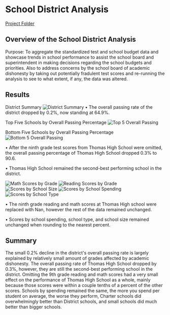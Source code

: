 # School District Analysis
[Project Folder](https://github.com/HartChrisT/School_District_Analysis/edit/main/project_folder)
## Overview of the School District Analysis
Purpose: To aggregate the standardized test and school budget data and showcase trends in school performance to assist the school board and superintendent in making decisions regarding the school budgets and priorities. Also to address concerns by the school board of academic dishonesty by taking out potentially fradulent test scores and re-running the analysis to see to what extent, if any, the data was altered.
## Results

District Summary
![District Summary](https://user-images.githubusercontent.com/92996865/149637666-92718de6-a7a1-4e0a-95eb-5a0e4a6ea3b2.png)
•	The overall passing rate of the district dropped by 0.2%, now standing at 64.9%.

Top Five Schools by Overall Passing Percentage
![Top 5 Overall Passing](https://user-images.githubusercontent.com/92996865/149638014-ccb6dd75-30cd-43ac-8daf-d506b8d687cc.png)

Bottom Five Schools by Overall Passing Percentage
![Bottom 5 Overall Passing](https://user-images.githubusercontent.com/92996865/149638022-982fb61d-9628-4a20-aa5a-cedf2cfc1d78.png)

•	After the ninth grade test scores from Thomas High School were omitted, the overall passing percentage of Thomas High School dropped 0.3% to 90.6.

•	Thomas High School remained the second-best performing school in the district.

![Math Scores by Grade](https://user-images.githubusercontent.com/92996865/149638310-f1671b73-0cb1-4f12-8b04-1dcda5183039.png)
![Reading Scores by Grade](https://user-images.githubusercontent.com/92996865/149638316-6f082702-13dc-4bc6-8b39-f7dc691a927e.png)
![Scores by School Size](https://user-images.githubusercontent.com/92996865/149638321-6f316faf-23d7-48c5-a6b3-52aa95c7f1e0.png)
![Scores by School Spending](https://user-images.githubusercontent.com/92996865/149638324-296ff372-e6eb-4dd1-8e74-4b9ea75b822a.png)
![Scores by School Type](https://user-images.githubusercontent.com/92996865/149638330-9b7f823d-b984-483e-a032-2a770b0f896d.png)

•	The ninth grade reading and math scores at Thomas High school were replaced with Nan, however the rest of the data remained unchanged.

•	Scores by school spending, school type, and school size remained unchanged when rounding to the nearest percent.

## Summary

The small 0.2% decline in the district's overall passing rate is largely explained by relatively small amount of grades affected by academic dishonesty. The overall passing rate of Thomas High School dropped by 0.3%, however, they are still the second-best performing school in the district. Omitting the 9th grade reading and math scores had a very small effect on the performance of Thomas High School as a whole, mainly because those scores were within a couple tenths of a percent of the other scores. Schools by spending remained the same, the more you spend per student on average, the worse they perform, Charter schools did overwhelmingly better than District schools, and small schools did much better than bigger schools. 
